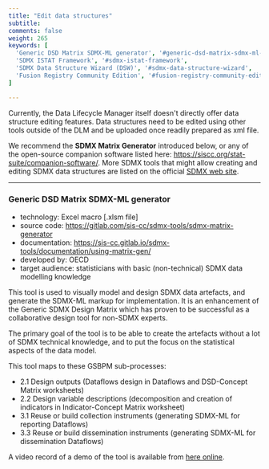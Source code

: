 ```yaml
---
title: "Edit data structures"
subtitle: 
comments: false
weight: 265
keywords: [
  'Generic DSD Matrix SDMX-ML generator', '#generic-dsd-matrix-sdmx-ml-generator',
  'SDMX ISTAT Framework', '#sdmx-istat-framework',
  'SDMX Data Structure Wizard (DSW)', '#sdmx-data-structure-wizard',
  'Fusion Registry Community Edition', '#fusion-registry-community-edition',
]

---
```


Currently, the Data Lifecycle Manager itself doesn't directly offer data structure editing features. Data structures need to be edited using other tools outside of the DLM and be uploaded once readily prepared as xml file.

We recommend the **SDMX Matrix Generator** introduced below, or any of the open-source companion software listed here: https://siscc.org/stat-suite/companion-software/. More SDMX tools that might allow creating and editing SDMX data structures are listed on the official [SDMX web site](https://sdmx.org/?page_id=4500).

---

### Generic DSD Matrix SDMX-ML generator

- technology: Excel macro [.xlsm file]
- source code: https://gitlab.com/sis-cc/sdmx-tools/sdmx-matrix-generator
- documentation: https://sis-cc.gitlab.io/sdmx-tools/documentation/using-matrix-gen/
- developed by: OECD
- target audience: statisticians with basic (non-technical) SDMX data modelling knowledge

This tool is used to visually model and design SDMX data artefacts, and generate the SDMX-ML markup for implementation. It is an enhancement of the Generic SDMX Design Matrix which has proven to be successful as a collaborative design tool for non-SDMX experts. 

The primary goal of the tool is to be able to create the artefacts without a lot of SDMX technical knowledge, and to put the focus on the statistical aspects of the data model. 

This tool maps to these GSBPM sub-processes:
  - 2.1 Design outputs (Dataflows design in Dataflows and DSD-Concept Matrix worksheets)
  - 2.2 Design variable descriptions (decomposition and creation of indicators in Indicator-Concept Matrix worksheet)
  - 3.1 Reuse or build collection instruments (generating SDMX-ML for reporting Dataflows)
  - 3.3 Reuse or build dissemination instruments (generating SDMX-ML for dissemination Dataflows)

A video record of a demo of the tool is available from [here online](https://oecdtv.webtv-solution.com/embed/6650/en/video).
